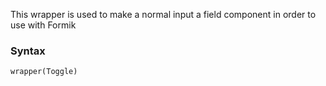 This wrapper is used to make a normal input a field component in order to use with Formik

### Syntax
`wrapper(Toggle)`